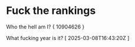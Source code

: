 # Fuck the rankings

Who the hell am I?
{ 10904626 }

What fucking year is it?
[ 2025-03-08T16:43:20Z ]
